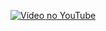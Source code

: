 [![Vídeo no YouTube](https://img.youtube.com/vi/aGtNPYj6O8A/maxresdefault.jpg)](https://youtu.be/aGtNPYj6O8A)
